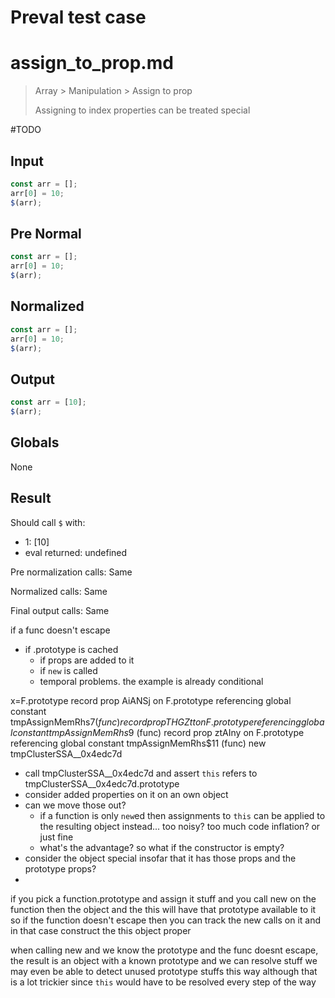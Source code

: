 # Preval test case

# assign_to_prop.md

> Array > Manipulation > Assign to prop
>
> Assigning to index properties can be treated special

#TODO

## Input

`````js filename=intro
const arr = [];
arr[0] = 10;
$(arr);
`````

## Pre Normal

`````js filename=intro
const arr = [];
arr[0] = 10;
$(arr);
`````

## Normalized

`````js filename=intro
const arr = [];
arr[0] = 10;
$(arr);
`````

## Output

`````js filename=intro
const arr = [10];
$(arr);
`````

## Globals

None

## Result

Should call `$` with:
 - 1: [10]
 - eval returned: undefined

Pre normalization calls: Same

Normalized calls: Same

Final output calls: Same


if a func doesn't escape
- if .prototype is cached
  - if props are added to it
  - if `new` is called
  - temporal problems. the example is already conditional


x=F.prototype
record prop AiANSj on F.prototype referencing global constant tmpAssignMemRhs$7 (func)
record prop THGZtt on F.prototype referencing global constant tmpAssignMemRhs$9 (func)
record prop ztAIny on F.prototype referencing global constant tmpAssignMemRhs$11 (func)
new tmpClusterSSA__0x4edc7d
- call tmpClusterSSA__0x4edc7d and assert `this` refers to tmpClusterSSA__0x4edc7d.prototype
- consider added properties on it on an own object
- can we move those out?
  - if a function is only `new`ed then assignments to `this` can be applied to the resulting object instead... too noisy? too much code inflation? or just fine
  - what's the advantage? so what if the constructor is empty?
- consider the object special insofar that it has those props and the prototype props?
-  


if you pick a function.prototype and assign it stuff
and you call new on the function
then the object and the this will have that prototype available to it
so if the function doesn't escape then you can track the new calls on it
and in that case construct the this object proper

when calling new and we know the prototype and the func doesnt escape, the 
result is an object with a known prototype and we can resolve stuff
we may even be able to detect unused prototype stuffs this way although
that is a lot trickier since `this` would have to be resolved every step of
the way
